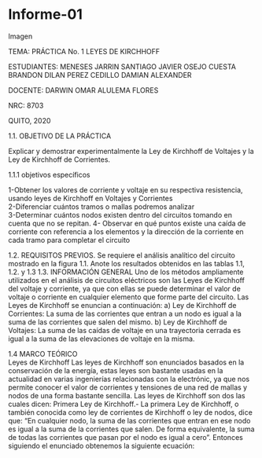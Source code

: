 # Informe-01

Imagen

TEMA: PRÁCTICA No. 1 LEYES DE KIRCHHOFF 
 
 
ESTUDIANTES:  MENESES JARRIN SANTIAGO JAVIER OSEJO CUESTA BRANDON DILAN PEREZ CEDILLO DAMIAN ALEXANDER 
 
 
DOCENTE: DARWIN OMAR ALULEMA FLORES 
 
 
 
NRC: 
8703 
 
QUITO, 2020


1.1. OBJETIVO DE LA PRÁCTICA 

Explicar y demostrar experimentalmente la Ley de Kirchhoff de Voltajes y la Ley de Kirchhoff de Corrientes. 

1.1.1 objetivos específicos  

1-Obtener los valores de corriente y voltaje en su respectiva resistencia, usando leyes de Kirchhoff en Voltajes y Corrientes  
2-Diferenciar cuántos tramos o mallas podremos analizar  
3-Determinar cuántos nodos existen dentro del circuitos tomando en cuenta que no se repitan.
4- Observar en qué puntos existe una caída de corriente con referencia a los elementos y la dirección de la corriente en cada
tramo para completar el circuito 

1.2. REQUISITOS PREVIOS. 
Se requiere el análisis analítico del circuito mostrado en la figura 1.1. Anote los resultados 
obtenidos en las tablas 1.1, 1.2. y 1.3 
1.3. INFORMACIÓN GENERAL 
 Uno de los métodos ampliamente utilizados en el análisis de circuitos eléctricos son 
las Leyes de Kirchhoff del voltaje y corriente, ya que con ellas se puede determinar el 
valor de voltaje o corriente en cualquier elemento que forme parte del circuito. Las Leyes 
de Kirchhoff se enuncian a continuación: 
a) Ley de Kirchhoff de Corrientes: La suma de las corrientes que entran a un 
nodo es igual a la suma de las corrientes que salen del mismo. 
b) Ley de Kirchhoff de Voltajes: La suma de las caídas de voltaje en una trayectoria cerrada es igual a la suma de las elevaciones de voltaje en la misma. 
 
 
 
1.4 MARCO TEÓRICO  
Leyes de Kirchhoff 
Las leyes de Kirchhoff son enunciados basados en la conservación de la energía, estas leyes son bastante usadas en la actualidad en varias ingenierías relacionadas con la electrónic, ya que nos permite conocer el valor de corrientes y tensiones de una red de mallas y nodos de una forma bastante sencilla. 
Las leyes de Kirchhoff son dos las cuales dicen: 
Primera Ley de Kirchhoff.- 
La primera Ley de Kirchhoff, o también conocida como ley de corrientes de Kirchhoff o ley de nodos, dice que: “En cualquier nodo, la suma de las corrientes que entran en ese nodo es igual a la suma de la corrientes que salen. De forma equivalente, la suma de todas las corrientes que pasan por el nodo es igual a cero”. 
Entonces siguiendo el enunciado obtenemos la siguiente ecuación: 
